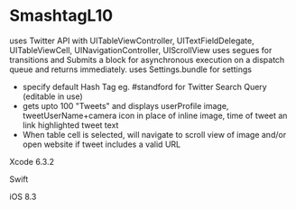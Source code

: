 # SmashtagL10

uses Twitter API with UITableViewController, UITextFieldDelegate, UITableViewCell,
    UINavigationController, UIScrollView
uses segues for transitions and Submits a block for asynchronous execution on a 
    dispatch queue and returns immediately.
uses Settings.bundle for settings
- specify default Hash Tag eg. #standford for Twitter Search Query (editable in use)
- gets upto 100 "Tweets" and displays userProfile image, tweetUserName+camera icon 
  in place of inline image, time of tweet an link highlighted tweet text 
- When table cell is selected, will navigate to scroll view of image and/or open website 
  if tweet includes a valid URL

Xcode 6.3.2 

Swift

iOS 8.3
